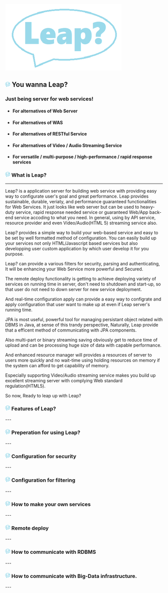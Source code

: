
<img src="./app/src/main/resources/webapp/WEB-INF/static/img/leap.png"/>

<h2> <img src="./app/src/main/resources/webapp/WEB-INF/static/img/logo16.png"/> You wanna Leap? </h2>
 
<h3> Just being server for web services! </h3>  

* <h4>For alternatives of Web Server</h4>  
* <h4>For alternatives of WAS</h4>  
* <h4>For alternatives of RESTful Service</h4>
* <h4>For alternatives of Video / Audio Streaming Service</h4>  
* <h4>For versatile / multi-purpose / high-performance / rapid response services</h4>  

<h3> <img src="./app/src/main/resources/webapp/WEB-INF/static/img/logo16.png"/> What is Leap? </h3>

---  
Leap? is a application server for building web service with providing easy way to configurate user's goal and great performance.
Leap provides sustainable, durable, veriaty, and performance guaranteed functionalities for Web Services.
It just looks like web server but can be used to heavy-duty service, rapid response needed service or guaranteed Web/App back-end service accoding to what you need.
In general, using by API service, resource provider and even Video/Audio(HTML 5) streaming service also.

Leap? provides a simple way to build your web-based service and easy to be set by well formatted method of configuration.
You can easily build up your services not only HTML/Javascript based services but also developping user custom application by which user develop it for you purpose.

Leap? can provide a various filters for security, parsing and authenticating, It will be enhancing your Web Service more powerful and Secured.

The remote deploy functionality is getting to achieve deploying variety of services on running time in server, don't need to shutdown and start-up, so that user do not need to down server for new service deployment. 

And real-time configuration apply can provide a easy way to configrate and apply configuration that user want to make up at even if Leap server's running time.

JPA is most useful, powerful tool for managing persistant object related with DBMS in Java, at sense of this trandy perspective, Naturally, Leap provide that a efficent method of communicating with JPA components.

Also multi-part or binary streaming saving obviously get to reduce time of upload and can be processing huge size of data with capable performance.

And enhanced resource manager will provides a resources of server to users more quickly and no wait-time using holding resources on memory if the system can afford to get capability of memory.

Especially supporting Video/Audio streaming service makes you build up excellent streaming server with complying Web standard regulation(HTML5).

So now, Ready to leap up with Leap?
  
<h3> <img src="./app/src/main/resources/webapp/WEB-INF/static/img/logo16.png"/> Features of Leap? </h3>
---

<h3> <img src="./app/src/main/resources/webapp/WEB-INF/static/img/logo16.png"/> Preperation for using Leap? </h3>
---

<h3> <img src="./app/src/main/resources/webapp/WEB-INF/static/img/logo16.png"/> Configuration for security </h3>
---

<h3> <img src="./app/src/main/resources/webapp/WEB-INF/static/img/logo16.png"/> Configuration for filtering </h3>
---

<h3> <img src="./app/src/main/resources/webapp/WEB-INF/static/img/logo16.png"/> How to make your own services </h3>
---

<h3> <img src="./app/src/main/resources/webapp/WEB-INF/static/img/logo16.png"/> Remote deploy  </h3>
---

<h3> <img src="./app/src/main/resources/webapp/WEB-INF/static/img/logo16.png"/> How to communicate with RDBMS </h3>
---

<h3> <img src="./app/src/main/resources/webapp/WEB-INF/static/img/logo16.png"/> How to communicate with Big-Data infrastructure. </h3>
---

